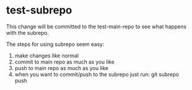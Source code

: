 test-subrepo
============

This change will be committed to the test-main-repo to see what happens with
the subrepo.

The steps for using subrepo seem easy:

1. make changes like normal
2. commit to main repo as much as you like
3. push to main repo as much as you like
4. when you want to commit/push to the subrepo just run: 
   git subrepo push <options>

